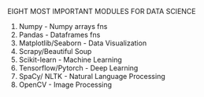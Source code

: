 EIGHT MOST IMPORTANT MODULES FOR DATA SCIENCE

1. Numpy - Numpy arrays fns
2. Pandas - Dataframes fns
3. Matplotlib/Seaborn - Data Visualization
4. Scrapy/Beautiful Soup
5. Scikit-learn - Machine Learning
6. Tensorflow/Pytorch - Deep Learning
7. SpaCy/ NLTK - Natural Language Processing
8. OpenCV - Image Processing
